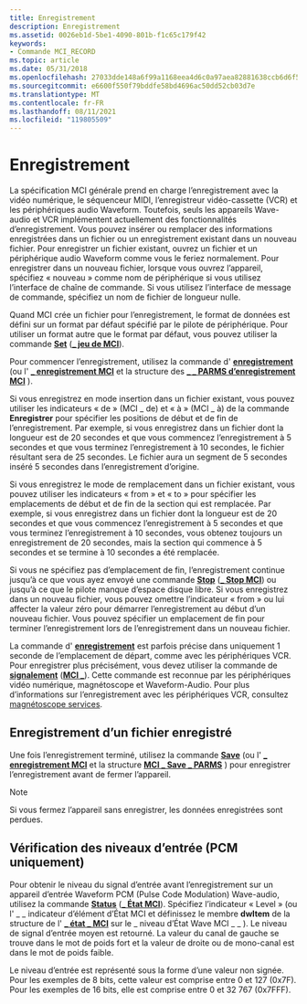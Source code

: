 ```yaml
---
title: Enregistrement
description: Enregistrement
ms.assetid: 0026eb1d-5be1-4090-801b-f1c65c179f42
keywords:
- Commande MCI_RECORD
ms.topic: article
ms.date: 05/31/2018
ms.openlocfilehash: 27033dde148a6f99a1168eea4d6c0a97aea82881638ccb6d6f5535632e897148
ms.sourcegitcommit: e6600f550f79bddfe58bd4696ac50dd52cb03d7e
ms.translationtype: MT
ms.contentlocale: fr-FR
ms.lasthandoff: 08/11/2021
ms.locfileid: "119805509"
---
```

# <a name="recording"></a>Enregistrement

La spécification MCI générale prend en charge l’enregistrement avec la vidéo numérique, le séquenceur MIDI, l’enregistreur vidéo-cassette (VCR) et les périphériques audio Waveform. Toutefois, seuls les appareils Wave-audio et VCR implémentent actuellement des fonctionnalités d’enregistrement. Vous pouvez insérer ou remplacer des informations enregistrées dans un fichier ou un enregistrement existant dans un nouveau fichier. Pour enregistrer un fichier existant, ouvrez un fichier et un périphérique audio Waveform comme vous le feriez normalement. Pour enregistrer dans un nouveau fichier, lorsque vous ouvrez l’appareil, spécifiez « nouveau » comme nom de périphérique si vous utilisez l’interface de chaîne de commande. Si vous utilisez l’interface de message de commande, spécifiez un nom de fichier de longueur nulle.

Quand MCI crée un fichier pour l’enregistrement, le format de données est défini sur un format par défaut spécifié par le pilote de périphérique. Pour utiliser un format autre que le format par défaut, vous pouvez utiliser la commande [**Set**](set.md) ([**\_ jeu de MCI**](mci-set.md)).

Pour commencer l’enregistrement, utilisez la commande d' [**enregistrement**](record.md) (ou l' [**\_ enregistrement MCI**](mci-record.md) et la structure des [**\_ \_ PARMS d’enregistrement MCI**](mci-record-parms.md) ).

Si vous enregistrez en mode insertion dans un fichier existant, vous pouvez utiliser les indicateurs « de » (MCI \_ de) et « à » (MCI \_ à) de la commande **Enregistrer** pour spécifier les positions de début et de fin de l’enregistrement. Par exemple, si vous enregistrez dans un fichier dont la longueur est de 20 secondes et que vous commencez l’enregistrement à 5 secondes et que vous terminez l’enregistrement à 10 secondes, le fichier résultant sera de 25 secondes. Le fichier aura un segment de 5 secondes inséré 5 secondes dans l’enregistrement d’origine.

Si vous enregistrez le mode de remplacement dans un fichier existant, vous pouvez utiliser les indicateurs « from » et « to » pour spécifier les emplacements de début et de fin de la section qui est remplacée. Par exemple, si vous enregistrez dans un fichier dont la longueur est de 20 secondes et que vous commencez l’enregistrement à 5 secondes et que vous terminez l’enregistrement à 10 secondes, vous obtenez toujours un enregistrement de 20 secondes, mais la section qui commence à 5 secondes et se termine à 10 secondes a été remplacée.

Si vous ne spécifiez pas d’emplacement de fin, l’enregistrement continue jusqu’à ce que vous ayez envoyé une commande [**Stop**](stop.md) ([**\_ Stop MCI**](mci-stop.md)) ou jusqu’à ce que le pilote manque d’espace disque libre. Si vous enregistrez dans un nouveau fichier, vous pouvez omettre l’indicateur « from » ou lui affecter la valeur zéro pour démarrer l’enregistrement au début d’un nouveau fichier. Vous pouvez spécifier un emplacement de fin pour terminer l’enregistrement lors de l’enregistrement dans un nouveau fichier.

La commande d' [**enregistrement**](record.md) est parfois précise dans uniquement 1 seconde de l’emplacement de départ, comme avec les périphériques VCR. Pour enregistrer plus précisément, vous devez utiliser la commande de [**signalement**](cue.md) ([**MCI \_**](mci-cue.md)). Cette commande est reconnue par les périphériques vidéo numérique, magnétoscope et Waveform-Audio. Pour plus d’informations sur l’enregistrement avec les périphériques VCR, consultez [magnétoscope services](vcr-services.md).

## <a name="saving-a-recorded-file"></a>Enregistrement d’un fichier enregistré

Une fois l’enregistrement terminé, utilisez la commande [**Save**](save.md) (ou l' [**\_ enregistrement MCI**](mci-save.md) et la structure [**MCI \_ Save \_ PARMS**](mci-save-parms.md) ) pour enregistrer l’enregistrement avant de fermer l’appareil.

> [!Note]  
> Si vous fermez l’appareil sans enregistrer, les données enregistrées sont perdues.

 

## <a name="checking-input-levels-pcm-only"></a>Vérification des niveaux d’entrée (PCM uniquement)

Pour obtenir le niveau du signal d’entrée avant l’enregistrement sur un appareil d’entrée Waveform PCM (Pulse Code Modulation) Wave-audio, utilisez la commande [**Status**](status.md) ([**\_ État MCI**](mci-status.md)). Spécifiez l’indicateur « Level » (ou l' \_ \_ indicateur d’élément d’État MCI et définissez le membre **dwItem** de la structure de l' [**\_ état \_ MCI**](mci-status-parms.md) sur le \_ niveau d’État Wave MCI \_ \_ ). Le niveau de signal d’entrée moyen est retourné. La valeur du canal de gauche se trouve dans le mot de poids fort et la valeur de droite ou de mono-canal est dans le mot de poids faible.

Le niveau d’entrée est représenté sous la forme d’une valeur non signée. Pour les exemples de 8 bits, cette valeur est comprise entre 0 et 127 (0x7F). Pour les exemples de 16 bits, elle est comprise entre 0 et 32 767 (0x7FFF).

 

 





